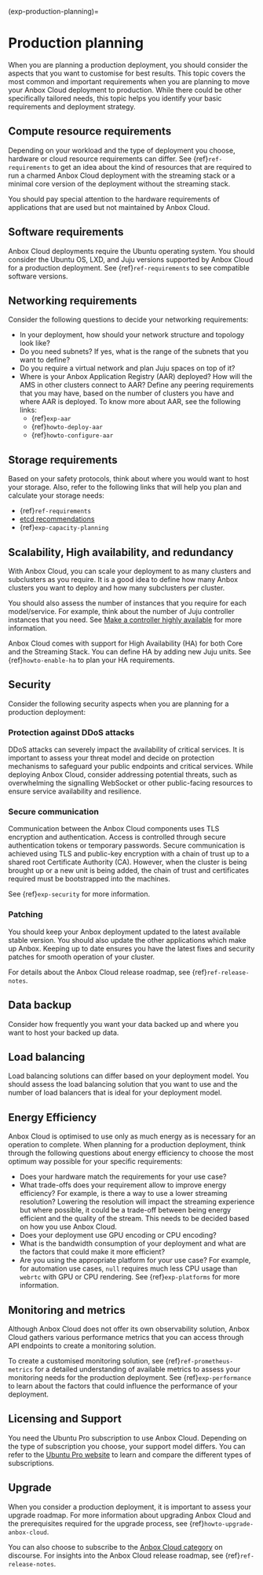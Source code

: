 (exp-production-planning)=
# Production planning

When you are planning a production deployment, you should consider the aspects that you want to customise for best results. This topic covers the most common and important requirements when you are planning to move your Anbox Cloud deployment to production. While there could be other specifically tailored needs, this topic helps you identify your basic requirements and deployment strategy.

## Compute resource requirements 

Depending on your workload and the type of deployment you choose, hardware or cloud resource requirements can differ. See {ref}`ref-requirements` to get an idea about the kind of resources that are required to run a charmed Anbox Cloud deployment with the streaming stack or a minimal core version of the deployment without the streaming stack.

You should pay special attention to the hardware requirements of applications that are used but not maintained by Anbox Cloud. 

## Software requirements 

Anbox Cloud deployments require the Ubuntu operating system. You should consider the Ubuntu OS, LXD, and Juju versions supported by Anbox Cloud for a production deployment. See {ref}`ref-requirements` to see compatible software versions.

## Networking requirements 

Consider the following questions to decide your networking requirements:

* In your deployment, how should your network structure and topology look like?
* Do you need subnets? If yes, what is the range of the subnets that you want to define?
* Do you require a virtual network and plan Juju spaces on top of it?
* Where is your Anbox Application Registry (AAR) deployed? How will the AMS in other clusters connect to AAR? Define any peering requirements that you may have, based on the number of clusters you have and where AAR is deployed. To know more about AAR, see the following links:
    * {ref}`exp-aar`
    * {ref}`howto-deploy-aar`
    * {ref}`howto-configure-aar`

## Storage requirements

Based on your safety protocols, think about where you would want to host your storage. Also, refer to the following links that will help you plan and calculate your storage needs:

* {ref}`ref-requirements`
* [etcd recommendations](https://etcd.io/docs/v3.5/op-guide/hardware/)
* {ref}`exp-capacity-planning`

## Scalability, High availability, and redundancy

With Anbox Cloud, you can scale your deployment to as many clusters and subclusters as you require. It is a good idea to define how many Anbox clusters you want to deploy and how many subclusters per cluster. 

You should also assess the number of instances that you require for each model/service. For example, think about the number of Juju controller instances that you need. See [Make a controller highly available](https://juju.is/docs/juju/manage-controllers#heading--make-a-controller-highly-available) for more information.

Anbox Cloud comes with support for High Availability (HA) for both Core and the Streaming Stack. You can define HA by adding new Juju units. See {ref}`howto-enable-ha` to plan your HA requirements.

## Security

Consider the following security aspects when you are planning for a production deployment:

### Protection against DDoS attacks

DDoS attacks can severely impact the availability of critical services. It is important to assess your threat model and decide on protection mechanisms to safeguard your public endpoints and critical services. While deploying Anbox Cloud, consider addressing potential threats, such as overwhelming the signalling WebSocket or other public-facing resources to ensure service availability and resilience.

### Secure communication

Communication between the Anbox Cloud components uses TLS encryption and authentication. Access is controlled through secure authentication tokens or temporary passwords. Secure communication is achieved using TLS and public-key encryption with a chain of trust up to a shared root Certificate Authority (CA). However, when the cluster is being brought up or a new unit is being added, the chain of trust and certificates required must be bootstrapped into the machines.

See {ref}`exp-security` for more information.

### Patching

You should keep your Anbox deployment updated to the latest available stable version. You should also update the other applications which make up Anbox. Keeping up to date ensures you have the latest fixes and security patches for smooth operation of your cluster.

For details about the Anbox Cloud release roadmap, see {ref}`ref-release-notes`.

## Data backup

Consider how frequently you want your data backed up and where you want to host your backed up data.

## Load balancing 

Load balancing solutions can differ based on your deployment model. You should assess the load balancing solution that you want to use and the number of load balancers that is ideal for your deployment model.

## Energy Efficiency

Anbox Cloud is optimised to use only as much energy as is necessary for an operation to complete. When planning for a production deployment, think through the following questions about energy efficiency to choose the most optimum way possible for your specific requirements:

* Does your hardware match the requirements for your use case?
* What trade-offs does your requirement allow to improve energy efficiency? For example, is there a way to use a lower streaming resolution? Lowering the resolution will impact the streaming experience but where possible, it could be a trade-off between being energy efficient and the quality of the stream. This needs to be decided based on how you use Anbox Cloud.
* Does your deployment use GPU encoding or CPU encoding?
* What is the bandwidth consumption of your deployment and what are the factors that could make it more efficient?
* Are you using the appropriate platform for your use case? For example, for automation use cases, `null` requires much less CPU usage than `webrtc` with GPU or CPU rendering. See {ref}`exp-platforms` for more information.

## Monitoring and metrics

Although Anbox Cloud does not offer its own observability solution, Anbox Cloud gathers various performance metrics that you can access through API endpoints to create a monitoring solution.

To create a customised monitoring solution, see {ref}`ref-prometheus-metrics` for a detailed understanding of available metrics to assess your monitoring needs for the production deployment. See {ref}`exp-performance` to learn about the factors that could influence the performance of your deployment.

## Licensing and Support

You need the Ubuntu Pro subscription to use Anbox Cloud. Depending on the type of subscription you choose, your support model differs. You can refer to the [Ubuntu Pro website](https://ubuntu.com/pro) to learn and compare the different types of subscriptions. 

## Upgrade

When you consider a production deployment, it is important to assess your upgrade roadmap. For more information about upgrading Anbox Cloud and the prerequisites required for the upgrade process, see {ref}`howto-upgrade-anbox-cloud`. 

You can also choose to subscribe to the [Anbox Cloud category](https://discourse.ubuntu.com/c/anbox-cloud/49) on discourse. For insights into the Anbox Cloud release roadmap, see {ref}`ref-release-notes`.
